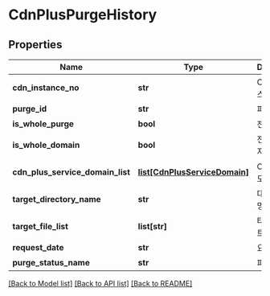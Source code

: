 # CdnPlusPurgeHistory

## Properties
Name | Type | Description | Notes
------------ | ------------- | ------------- | -------------
**cdn_instance_no** | **str** | CDN인스턴스번호 | [optional] 
**purge_id** | **str** | 퍼지ID | [optional] 
**is_whole_purge** | **bool** | 전체퍼지여부 | [optional] 
**is_whole_domain** | **bool** | 전체도메인퍼지여부 | [optional] 
**cdn_plus_service_domain_list** | [**list[CdnPlusServiceDomain]**](CdnPlusServiceDomain.md) | CDN+서비스도메인리스트 | [optional] 
**target_directory_name** | **str** | 대상디렉토리명 | [optional] 
**target_file_list** | **list[str]** | 타겟파일리스트 | [optional] 
**request_date** | **str** | 요청날짜 | [optional] 
**purge_status_name** | **str** | 퍼지상태 | [optional] 

[[Back to Model list]](../README.md#documentation-for-models) [[Back to API list]](../README.md#documentation-for-api-endpoints) [[Back to README]](../README.md)



